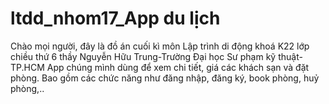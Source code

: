 # ltdd_nhom17_App du lịch

Chào mọi người, đây là đồ án cuối kì môn Lập trình di động khoá K22 lớp chiều thứ 6 thầy Nguyễn Hữu Trung-Trường Đại học Sư phạm kỹ thuật-TP.HCM
App chúng mình dùng để xem chi tiết, giá các khách sạn và đặt phòng. Bao gồm các chức năng như đăng nhập, đăng ký, book phòng, huỷ phòng,..
